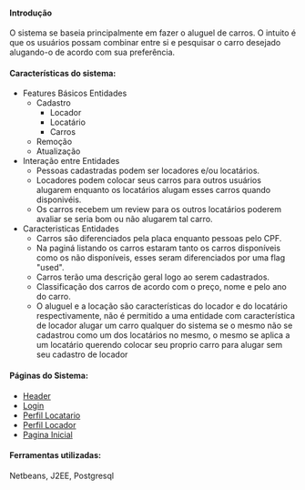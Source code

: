 <h4><b>Introdução</b></h4>
<p>O sistema se baseia principalmente em fazer o aluguel de carros. O intuito é que os usuários possam combinar entre si e pesquisar o carro desejado alugando-o de acordo com sua preferência.</p>

<h4><b>Características do sistema:</b></h4>
<p></p>
<ul>
    <li>Features Básicos Entidades
        <ul>
            <li>Cadastro
                <ul>
                    <li>Locador</li>
                    <li>Locatário</li>
                    <li>Carros</li>
                </ul>
            </li>
            <li>Remoção</li>
            <li>Atualização</li>
        </ul>
    </li>
    <li> Interação entre Entidades
        <ul>
            <li>Pessoas cadastradas podem ser locadores e/ou locatários.</li>
            <li>Locadores podem colocar seus carros para outros usuários alugarem enquanto os locatários alugam esses carros quando disponivéis.</li>
            <li>Os carros recebem um review para os outros locatários poderem avaliar se seria bom ou não alugarem tal carro.</li>
        </ul>
    </li>
    <li> Caracteristicas Entidades
        <ul>
            <li>Carros são diferenciados pela placa enquanto pessoas pelo CPF.</li>
            <li>Na paginá listando os carros estaram tanto os carros disponíveis como os não disponíveis, esses seram diferenciados por uma flag "used".</li>
            <li>Carros terão uma descrição geral logo ao serem cadastrados.</li>
            <li>Classificação dos carros de acordo com o preço, nome e pelo ano do carro.</li>
            <li>O aluguel e a locação são características do locador e do locatário respectivamente, não é permitido a uma entidade com característica de locador alugar um carro qualquer do sistema se o mesmo não se cadastrou como um dos locatários no mesmo,
                o mesmo se aplica a um locatário querendo colocar seu proprio carro para alugar sem seu cadastro de locador </li>
        </ul>
    </li>
</ul>

<h4>Páginas do Sistema:</h4>
<ul>
    <li><a href="https://prnt.sc/w2nido">Header</a></li>
    <li><a href="https://prnt.sc/w2nla1">Login</a></li>
    <li><a href="https://prnt.sc/w2nk4r">Perfil Locatario</a></li>
    <li><a href="https://prnt.sc/w2nllp">Perfil Locador</a></li>
    <li><a href="https://prnt.sc/w2nnpu">Pagina Inicial</a></li>
</ul>

<h4><b>Ferramentas utilizadas:</b></h4>
<p>Netbeans, J2EE, Postgresql</p>
<p></p>
